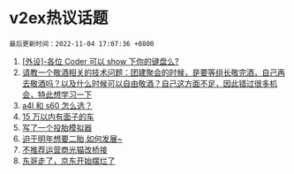 # v2ex热议话题

`最后更新时间：2022-11-04 17:07:36 +0800`

1. [[外设]-各位 Coder 可以 show 下你的键盘么?](https://www.v2ex.com/t/892493)
1. [请教一个敬酒相关的技术问题：团建聚会的时候，是要等组长敬完酒，自己再去敬酒吗？以及什么时候可以自由敬酒？自己这方面不足，因此错过很多机会，特此想学习一下](https://www.v2ex.com/t/892424)
1. [a4l 和 s60 怎么选？](https://www.v2ex.com/t/892533)
1. [15 万以内有面子的车](https://www.v2ex.com/t/892539)
1. [写了一个投胎模拟器](https://www.v2ex.com/t/892662)
1. [迫于明年想要二胎,如何发展~](https://www.v2ex.com/t/892537)
1. [不推荐运营商光猫改桥接](https://www.v2ex.com/t/892428)
1. [东哥走了，京东开始摆烂了](https://www.v2ex.com/t/892587)

